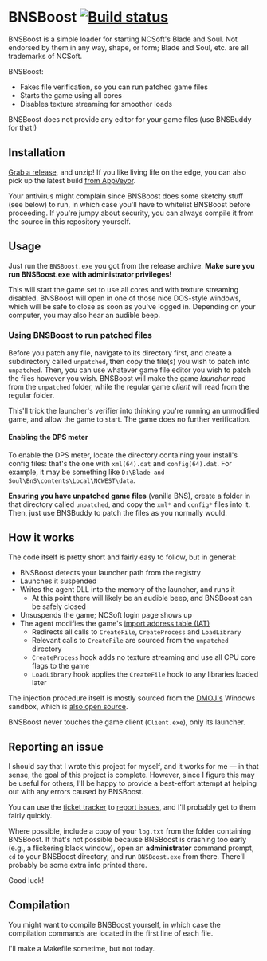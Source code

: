 # BNSBoost [![Build status](https://ci.appveyor.com/api/projects/status/pdx1o24nlghtx64g?svg=true)](https://ci.appveyor.com/project/Xyene/bnsboost)

BNSBoost is a simple loader for starting NCSoft's Blade and Soul. Not endorsed by them in any way, shape, or form; Blade and Soul, etc. are all trademarks of NCSoft.

BNSBoost:

* Fakes file verification, so you can run patched game files
* Starts the game using all cores
* Disables texture streaming for smoother loads

BNSBoost does not provide any editor for your game files (use BNSBuddy for that!)

## Installation

[Grab a release](https://github.com/Xyene/BNSBoost/releases), and unzip! If you like living life on the edge, you can also pick up the latest build [from AppVeyor](https://ci.appveyor.com/project/Xyene/bnsboost).

Your antivirus might complain since BNSBoost does some sketchy stuff (see below) to run, in which case you'll have to
whitelist BNSBoost before proceeding. If you're jumpy about security, you can always compile it from the source in this repository
yourself.

## Usage 
Just run the `BNSBoost.exe` you got from the release archive. **Make sure you run BNSBoost.exe with administrator privileges!**

This will start the game set to use all cores and with texture streaming disabled.
BNSBoost will open in one of those nice DOS-style windows, which will be safe to close as soon as you've logged in.
Depending on your computer, you may also hear an audible beep.

### Using BNSBoost to run patched files

Before you patch any file, navigate to its directory first, and create a subdirectory called `unpatched`, then copy the file(s) you wish to patch into `unpatched`.
Then, you can use whatever game file editor you wish to patch the files however you wish. BNSBoost will make the game *launcher* read
from the `unpatched` folder, while the regular game *client* will read from the regular folder.

This'll trick the launcher's verifier into thinking you're running an unmodified game, and allow the game to start.
The game does no further verification.

#### Enabling the DPS meter
To enable the DPS meter, locate the directory containing your install's config files: that's the one with `xml(64).dat` and `config(64).dat`.
For example, it may be something like `D:\Blade and Soul\BnS\contents\Local\NCWEST\data`.

**Ensuring you have unpatched game files** (vanilla BNS), create a folder in that directory called `unpatched`, and copy the `xml*` and `config*` files into it.
Then, just use BNSBuddy to patch the files as you normally would.

## How it works

The code itself is pretty short and fairly easy to follow, but in general:

* BNSBoost detects your launcher path from the registry
* Launches it suspended
* Writes the agent DLL into the memory of the launcher, and runs it
  * At this point there will likely be an audible beep, and BNSBoost can be safely closed
* Unsuspends the game; NCSoft login page shows up
* The agent modifies the game's [import address table (IAT)](https://en.wikipedia.org/wiki/Portable_Executable#Import_Table)
  * Redirects all calls to `CreateFile`, `CreateProcess` and `LoadLibrary`
  * Relevant calls to `CreateFile` are sourced from the `unpatched` directory
  * `CreateProcess` hook adds no texture streaming and use all CPU core flags to the game
  * `LoadLibrary` hook applies the `CreateFile` hook to any libraries loaded later

The injection procedure itself is mostly sourced from the [DMOJ's](https://dmoj.ca/) Windows sandbox, which is [also open source](https://github.com/DMOJ/judge).

BNSBoost never touches the game client (`Client.exe`), only its launcher.

## Reporting an issue

I should say that I wrote this project for myself, and it works for me &mdash; in that sense, the goal of this project is complete.
However, since I figure this may be useful for others, I'll be happy to provide a best-effort attempt at helping out with any
errors caused by BNSBoost.

You can use the [ticket tracker](https://github.com/Xyene/BNSBoost/issues/) to [report issues](https://github.com/Xyene/BNSBoost/issues/new), and I'll probably get to them fairly quickly. 

Where possible, include a copy of your `log.txt` from the folder containing BNSBoost.
If that's not possible because BNSBoost is crashing too early (e.g., a flickering black window), open an **administrator**
command prompt, `cd` to your BNSBoost directory, and run `BNSBoost.exe` from there. There'll probably be some extra info printed there.

Good luck!

## Compilation

You might want to compile BNSBoost yourself, in which case the compilation commands are located in the first line of each file.

I'll make a Makefile sometime, but not today.
